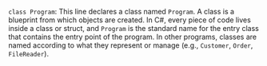 `class Program`: This line declares a class named `Program`. A class is a blueprint from which objects are created. In C#, every piece of code lives inside a class or struct, and `Program` is the standard name for the entry class that contains the entry point of the program. In other programs, classes are named according to what they represent or manage (e.g., `Customer`, `Order`, `FileReader`).